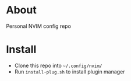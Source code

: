 About
======
Personal NVIM config repo

Install
========
- Clone this repo into `~/.config/nvim/`
- Run `install-plug.sh` to install plugin manager



